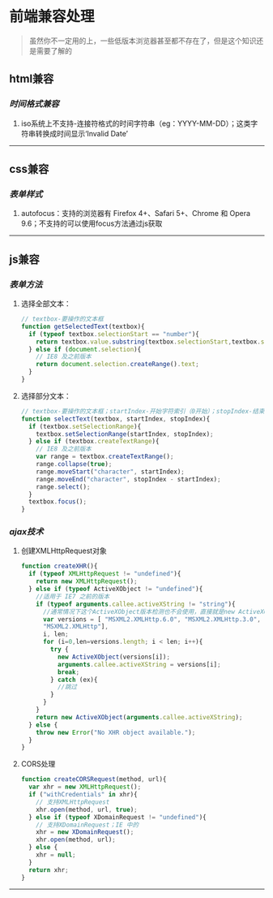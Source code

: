 # 前端兼容处理
  > 虽然你不一定用的上，一些低版本浏览器甚至都不存在了，但是这个知识还是需要了解的

## html兼容
### *时间格式兼容*
  1. iso系统上不支持-连接符格式的时间字符串（eg：YYYY-MM-DD）；这类字符串转换成时间显示‘Invalid Date’

-----

## css兼容
### *表单样式*
  1. autofocus：支持的浏览器有 Firefox 4+、Safari 5+、Chrome 和 Opera 9.6；不支持的可以使用focus方法通过js获取

-----

## js兼容
### *表单方法*
  1. 选择全部文本：
      ``` js
      // textbox-要操作的文本框
      function getSelectedText(textbox){ 
        if (typeof textbox.selectionStart == "number"){ 
          return textbox.value.substring(textbox.selectionStart,textbox.selectionEnd); 
        } else if (document.selection){ 
          // IE8 及之前版本
          return document.selection.createRange().text; 
        } 
      }
      ```
  2. 选择部分文本：
      ``` js
      // textbox-要操作的文本框；startIndex-开始字符索引（0开始）；stopIndex-结束字符索引
      function selectText(textbox, startIndex, stopIndex){ 
        if (textbox.setSelectionRange){ 
          textbox.setSelectionRange(startIndex, stopIndex); 
        } else if (textbox.createTextRange){ 
          // IE8 及之前版本
          var range = textbox.createTextRange(); 
          range.collapse(true); 
          range.moveStart("character", startIndex); 
          range.moveEnd("character", stopIndex - startIndex); 
          range.select(); 
        } 
        textbox.focus();
      }
      ```
### *ajax技术*
  1. 创建XMLHttpRequest对象
      ``` js
      function createXHR(){ 
        if (typeof XMLHttpRequest != "undefined"){ 
          return new XMLHttpRequest(); 
        } else if (typeof ActiveXObject != "undefined"){ 
          //适用于 IE7 之前的版本
          if (typeof arguments.callee.activeXString != "string"){ 
            //通常情况下这个ActiveXObject版本检测也不会使用，直接就是new ActiveXObject（）
            var versions = [ "MSXML2.XMLHttp.6.0", "MSXML2.XMLHttp.3.0", 
            "MSXML2.XMLHttp"], 
            i, len; 
            for (i=0,len=versions.length; i < len; i++){ 
              try { 
                new ActiveXObject(versions[i]); 
                arguments.callee.activeXString = versions[i]; 
                break; 
              } catch (ex){ 
                //跳过
              } 
            } 
          } 
          return new ActiveXObject(arguments.callee.activeXString); 
        } else { 
          throw new Error("No XHR object available."); 
        } 
      }
      ```
  2. CORS处理
      ``` js
      function createCORSRequest(method, url){ 
        var xhr = new XMLHttpRequest(); 
        if ("withCredentials" in xhr){ 
          // 支持XMLHttpRequest
          xhr.open(method, url, true); 
        } else if (typeof XDomainRequest != "undefined"){ 
          // 支持XDomainRequest；IE 中的
          xhr = new XDomainRequest(); 
          xhr.open(method, url); 
        } else { 
          xhr = null; 
        } 
        return xhr; 
      }
      ```

-----

